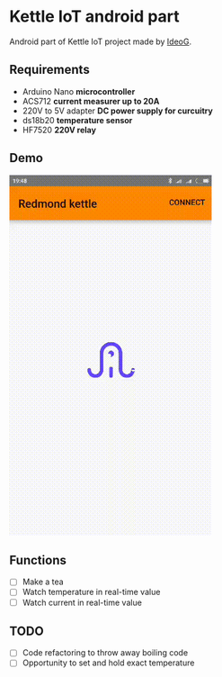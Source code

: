 # Kettle IoT android part

Android part of Kettle IoT project made by [IdeoG](https://github.com/ideog).

## Requirements

- Arduino Nano __microcontroller__
- ACS712 __current measurer up to 20A__
- 220V to 5V adapter __DC power supply for curcuitry__
- ds18b20 __temperature sensor__
- HF7520 __220V relay__

## Demo

![Demonstration](./resources/demo.gif)

## Functions

- [ ] Make a tea
- [ ] Watch temperature in real-time value
- [ ] Watch current in real-time value

## TODO

- [ ] Code refactoring to throw away boiling code
- [ ] Opportunity to set and hold exact temperature